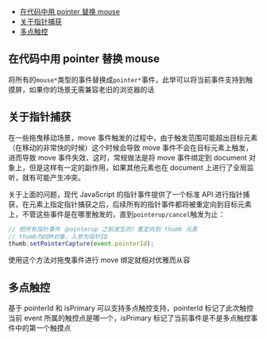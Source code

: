 <!-- START doctoc generated TOC please keep comment here to allow auto update -->
<!-- DON'T EDIT THIS SECTION, INSTEAD RE-RUN doctoc TO UPDATE -->

- [在代码中用 pointer<event> 替换 mouse<event>](#%E5%9C%A8%E4%BB%A3%E7%A0%81%E4%B8%AD%E7%94%A8-pointerevent-%E6%9B%BF%E6%8D%A2-mouseevent)
- [关于指针捕获](#%E5%85%B3%E4%BA%8E%E6%8C%87%E9%92%88%E6%8D%95%E8%8E%B7)
- [多点触控](#%E5%A4%9A%E7%82%B9%E8%A7%A6%E6%8E%A7)

<!-- END doctoc generated TOC please keep comment here to allow auto update -->

## 在代码中用 pointer<event> 替换 mouse<event>

将所有的`mouse*`类型的事件替换成`pointer*`事件，此举可以将当前事件支持到触摸屏，如果你的场景无需兼容老旧的浏览器的话

## 关于指针捕获

在一些拖曳移动场景，move 事件触发的过程中，由于触发范围可能超出目标元素（在移动的非常快的时候）这个时候会导致 move 事件不会在目标元素上触发，进而导致 move 事件失效，这时，常规做法是将 move 事件绑定到 document 对象上，但是这样有一定的副作用，如果其他元素也在 document 上进行了全局监听，就有可能产生冲突。

关于上面的问题，现代 JavaScript 的指针事件提供了一个标准 API 进行指针捕获，在元素上指定指针捕获之后，后续所有的指针事件都将被重定向到目标元素上，不管这些事件是在哪里触发的，直到`pointerup/cancel`触发为止：

```js
// 把所有指针事件（pointerup 之前发生的）重定向到 thumb 元素
// thumb为DOM对象，入参为指针ID
thumb.setPointerCapture(event.pointerId);
```

使用这个方法对拖曳事件进行 move 绑定就相对优雅而从容

## 多点触控

基于 pointerId 和 isPrimary 可以支持多点触控支持，pointerId 标记了此次触控当前 event 所属的触控点是哪一个，isPrimary 标记了当前事件是不是多点触控事件中的第一个触摸点
